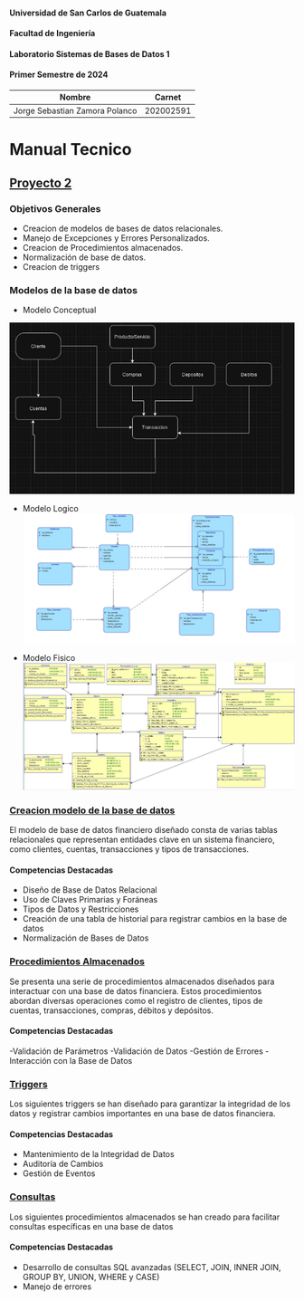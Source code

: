 #### Universidad de San Carlos de Guatemala
#### Facultad de Ingeniería
#### Laboratorio Sistemas de Bases de Datos 1
#### Primer Semestre de 2024

|Nombre  | Carnet | 
|------------- | -------------|
|Jorge Sebastian Zamora Polanco  | 202002591|

# Manual Tecnico

## [Proyecto 2]([BD1]PROYECTO2_1S2024.pdf)
### Objetivos Generales

- Creacion de modelos de bases de datos relacionales.
- Manejo de Excepciones y Errores Personalizados.
- Creacion de Procedimientos almacenados.
- Normalización de base de datos.
- Creacion de triggers

### Modelos de la base de datos

- Modelo Conceptual

![](./ModeloConceptual.jpg)

- Modelo Logico
![](./ModeloLogico.jpg)

- Modelo Fisico
![](./ModeloFisico.jpg)

### [Creacion modelo de la base de datos](./CrearModelo.sql)
El modelo de base de datos financiero diseñado consta de varias tablas relacionales 
que representan entidades clave en un sistema financiero, como clientes, cuentas, transacciones y tipos de transacciones.

#### Competencias Destacadas
- Diseño de Base de Datos Relacional
- Uso de Claves Primarias y Foráneas
- Tipos de Datos y Restricciones
- Creación de una tabla de historial para registrar cambios en la base de datos
- Normalización de Bases de Datos

### [Procedimientos Almacenados](./Procedures.sql)
Se presenta una serie de procedimientos almacenados diseñados para interactuar con una base de datos financiera. 
Estos procedimientos abordan diversas operaciones como el registro de clientes, tipos de cuentas, transacciones, compras, débitos y depósitos.

#### Competencias Destacadas
-Validación de Parámetros
-Validación de Datos
-Gestión de Errores
-Interacción con la Base de Datos

### [Triggers](./Triggers.sql)
Los siguientes triggers se han diseñado para garantizar la integridad de los datos y 
registrar cambios importantes en una base de datos financiera. 

#### Competencias Destacadas
- Mantenimiento de la Integridad de Datos
- Auditoría de Cambios
- Gestión de Eventos


### [Consultas](./Consultas.sql)
Los siguientes procedimientos almacenados se han creado para facilitar consultas específicas en una base de datos

#### Competencias Destacadas
- Desarrollo de consultas SQL avanzadas (SELECT, JOIN, INNER JOIN, GROUP BY, UNION, WHERE y CASE)
- Manejo de errores


